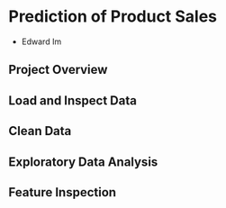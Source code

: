 # Prediction of Product Sales
 - Edward Im

## Project Overview
## Load and Inspect Data
## Clean Data
## Exploratory Data Analysis
## Feature Inspection
